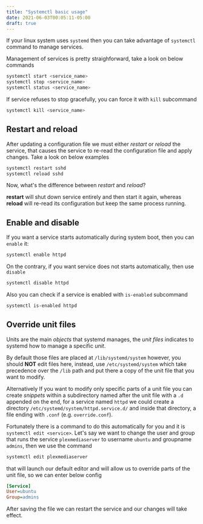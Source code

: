 ```yaml
---
title: "Systemctl basic usage"
date: 2021-06-03T00:05:11-05:00
draft: true
---
```


If your linux system uses `systemd` then you can take advantage of `systemctl` command to manage services.

Management of services is pretty straighforward, take a look on below commands

```bash
systemctl start <service_name>
systemctl stop <service_name>
systemctl status <service_name>
```

If service refuses to stop gracefully, you can force it with `kill` subcommand

```bash
systemctl kill <service_name>
```



## Restart and reload

After updating a configuration file we must either *restart* or *reload* the service, that causes the service to re-read the configuration file and apply changes. Take a look on below examples

```bash
systemctl restart sshd
systemctl reload sshd
```

Now, what's the difference between *restart* and *reload*?

**restart** will shut down service entirely and then start it again, whereas **reload** will re-read its configuration but keep the same process running.

## Enable and disable

If you want a service starts automatically during system boot, then you can `enable` it:

```bash
systemctl enable httpd
```

On the contrary, if you want service does not starts automatically, then use `disable`

```bash
systemctl disable httpd
```

Also you can check if a service is enabled with `is-enabled` subcommand

```bash
systemctl is-enabled httpd
```

## Override unit files

Units are the main *objects* that systemd manages, the *unit files* indicates to systemd how to manage a specific *unit*.

By default those files are placed at `/lib/systemd/system` however, you should **NOT** edit files here, instead, use `/etc/systemd/system` which take precedence over the `/lib` path and put there a copy of the unit file that you want to modify.

Alternatively If you want to modify only specific parts of a unit file you can create *snippets* within a subdirectory named after the unit file with a `.d` appended on the end, for a service named `httpd` we could create a directory `/etc/systemd/system/httpd.service.d/` and inside that directory, a file ending with `.conf` (e.g. `override.conf`). 

Fortunately there is a command to do this automatically for you and it is `systemctl edit <service>`. Let's say we want to change the user and group that runs the service `plexmediaserver` to username `ubuntu` and groupname `admins`, then we use the command

```bash
systemctl edit plexmediaserver
```

that will launch our default editor and will allow us to override parts of the unit file, so we can enter below config

```ini
[Service]
User=ubuntu
Group=admins
```

After saving the file we can restart the service and our changes will take effect.

